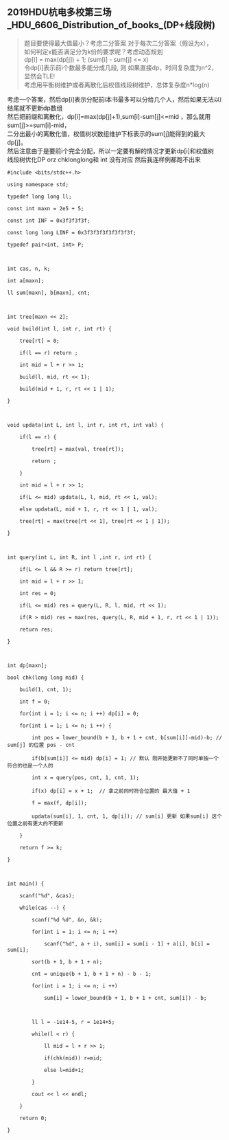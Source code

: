 ## 2019HDU杭电多校第三场_HDU_6606_Distribution_of_books_(DP+线段树)

> 题目要使得最大值最小？考虑二分答案 对于每次二分答案（假设为x），  
>  如何判定x能否满足分为k份的要求呢？考虑动态规划  
>  dp[i] = max(dp[j]) + 1; (sum[i] - sum[j] <= x)  
>  令dp[i]表示前i个数最多能分成几段, 则 如果直接dp，时间复杂度为n^2，显然会TLE!  
>  考虑用平衡树维护或者离散化后权值线段树维护，总体复杂度n*log(n)

考虑一个答案，然后dp[i]表示分配前i本书最多可以分给几个人，然后如果无法以i结尾就不更新dp数组  
然后把前缀和离散化，dp[i]=max(dp[j]+1),sum[i]-sum[j]<=mid ，那么就用sum[j]>=sum[i]-mid，  
二分出最小的离散化值，权值树状数组维护下标表示的sum[j]能得到的最大dp[j]。  
然后注意由于是要前i个完全分配，所以一定要有解的情况才更新dp[i]和权值树  
线段树优化DP orz chklonglong和 int 没有对应 然后我连样例都跑不出来

    
    
    #include <bits/stdc++.h>
    using namespace std;
    typedef long long ll;
    const int maxn = 2e5 + 5;
    const int INF = 0x3f3f3f3f;
    const long long LINF = 0x3f3f3f3f3f3f3f3f;
    typedef pair<int, int> P;
    
    int cas, n, k;
    int a[maxn];
    ll sum[maxn], b[maxn], cnt;
    
    int tree[maxn << 2];
    void build(int l, int r, int rt) {
    	tree[rt] = 0;
    	if(l == r) return ;
    	int mid = l + r >> 1;
    	build(l, mid, rt << 1);
    	build(mid + 1, r, rt << 1 | 1);
    }
    
    void updata(int L, int l, int r, int rt, int val) {
    	if(l == r) {
    		tree[rt] = max(val, tree[rt]);
    		return ;
    	}
    	int mid = l + r >> 1;
    	if(L <= mid) updata(L, l, mid, rt << 1, val);
    	else updata(L, mid + 1, r, rt << 1 | 1, val);
    	tree[rt] = max(tree[rt << 1], tree[rt << 1 | 1]);
    }
    
    int query(int L, int R, int l ,int r, int rt) {
    	if(L <= l && R >= r) return tree[rt];
    	int mid = l + r >> 1;
    	int res = 0;
    	if(L <= mid) res = query(L, R, l, mid, rt << 1);
    	if(R > mid) res = max(res, query(L, R, mid + 1, r, rt << 1 | 1));
    	return res;
    }
    
    int dp[maxn];
    bool chk(long long mid) {
    	build(1, cnt, 1);
    	int f = 0;
    	for(int i = 1; i <= n; i ++) dp[i] = 0;
    	for(int i = 1; i <= n; i ++) {
    		int pos = lower_bound(b + 1, b + 1 + cnt, b[sum[i]]-mid)-b; // sum[j] 的位置 pos - cnt
    		if(b[sum[i]] <= mid) dp[i] = 1; // 默认 刚开始更新不了同时单独一个符合的也是一个人的
    		int x = query(pos, cnt, 1, cnt, 1);
    		if(x) dp[i] = x + 1;  // 拿之前同时符合位置的 最大值 + 1
    		f = max(f, dp[i]);
    		updata(sum[i], 1, cnt, 1, dp[i]); // sum[i] 更新 如果sum[i] 这个位置之前有更大的不更新
    	}
    	return f >= k;
    }
    
    int main() {
    	scanf("%d", &cas);
    	while(cas --) {
    		scanf("%d %d", &n, &k);
    		for(int i = 1; i <= n; i ++)
    			scanf("%d", a + i), sum[i] = sum[i - 1] + a[i], b[i] = sum[i];
    		sort(b + 1, b + 1 + n);
    		cnt = unique(b + 1, b + 1 + n) - b - 1;
    		for(int i = 1; i <= n; i ++)
    			sum[i] = lower_bound(b + 1, b + 1 + cnt, sum[i]) - b;
    
    		ll l = -1e14-5, r = 1e14+5;
    		while(l < r) {
    			ll mid = l + r >> 1;
    			if(chk(mid)) r=mid;
    			else l=mid+1;
    		}
    		cout << l << endl;
    	}
    	return 0;
    }
    

